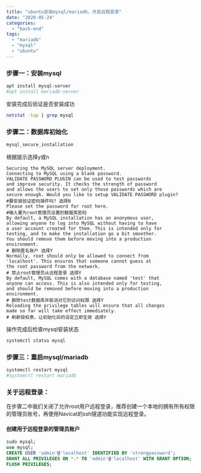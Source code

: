 ```yaml
---
title: "ubuntu安装mysql/mariadb，开启远程登录"
date: "2020-05-24"
categories: 
  - "back-end"
tags: 
  - "mariadb"
  - "mysql"
  - "ubuntu"
---
```


### 步骤一：安装mysql

```bash
apt install mysql-server
#apt install mariadb-server
```

安装完成后验证是否安装成功

```bash
netstat -tap | grep mysql
```

### 步骤二：数据库初始化

```bash
mysql_secure_installation
```

根据提示选择y或n

```nginx
Securing the MySQL server deployment.
Connecting to MySQL using a blank password.
VALIDATE PASSWORD PLUGIN can be used to test passwords
and improve security. It checks the strength of password
and allows the users to set only those passwords which are
secure enough. Would you like to setup VALIDATE PASSWORD plugin?
#要安装验证密码插件吗? 选择N
Please set the password for root here.
#输入要为root管理员设置的数据库密码
By default, a MySQL installation has an anonymous user,
allowing anyone to log into MySQL without having to have
a user account created for them. This is intended only for
testing, and to make the installation go a bit smoother.
You should remove them before moving into a production
environment.
# 删除匿名账户 选择Y
Normally, root should only be allowed to connect from
'localhost'. This ensures that someone cannot guess at
the root password from the network.
# 禁止root管理员从远程登录 选择Y
By default, MySQL comes with a database named 'test' that
anyone can access. This is also intended only for testing,
and should be removed before moving into a production
environment.
# 删除test数据库并取消对它的访问权限 选择Y
Reloading the privilege tables will ensure that all changes
made so far will take effect immediately.
# 刷新授权表，让初始化后的设定立即生效 选择Y
```

操作完成后检查mysql安装状态

```bash
systemctl status mysql
```

### 步骤三：重启mysql/mariadb

```bash
systemctl restart mysql
#systemctl restart mariadb
```

### 关于远程登录：

在步骤二中我们关闭了允许root用户远程登录，推荐创建一个本地的拥有所有权限的管理员账号，再使用Navicat的ssh隧道功能实现远程登录。

#### 创建用于远程登录的管理员账户

```sql
sudo mysql;
use mysql;
CREATE USER 'admin'@'localhost' IDENTIFIED BY 'strongpassword';
GRANT ALL PRIVILEGES ON *.* TO 'admin'@'localhost' WITH GRANT OPTION;
FLUSH PRIVILEGES;
```
